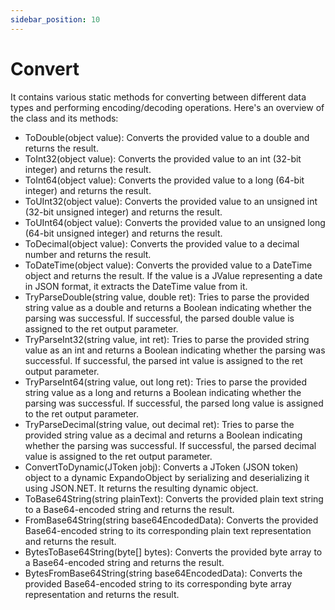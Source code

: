 ```yaml
---
sidebar_position: 10
---
```

# Convert

It contains various static methods for converting between different data types and performing encoding/decoding operations. Here's an overview of the class and its methods:

- ToDouble(object value): Converts the provided value to a double and returns the result.
- ToInt32(object value): Converts the provided value to an int (32-bit integer) and returns the result.
- ToInt64(object value): Converts the provided value to a long (64-bit integer) and returns the result.
- ToUInt32(object value): Converts the provided value to an unsigned int (32-bit unsigned integer) and returns the result.
- ToUInt64(object value): Converts the provided value to an unsigned long (64-bit unsigned integer) and returns the result.
- ToDecimal(object value): Converts the provided value to a decimal number and returns the result.
- ToDateTime(object value): Converts the provided value to a DateTime object and returns the result. If the value is a JValue representing a date in JSON format, it extracts the DateTime value from it.
- TryParseDouble(string value, double ret): Tries to parse the provided string value as a double and returns a Boolean indicating whether the parsing was successful. If successful, the parsed double value is assigned to the ret output parameter.
- TryParseInt32(string value, int ret): Tries to parse the provided string value as an int and returns a Boolean indicating whether the parsing was successful. If successful, the parsed int value is assigned to the ret output parameter.
- TryParseInt64(string value, out long ret): Tries to parse the provided string value as a long and returns a Boolean indicating whether the parsing was successful. If successful, the parsed long value is assigned to the ret output parameter.
- TryParseDecimal(string value, out decimal ret): Tries to parse the provided string value as a decimal and returns a Boolean indicating whether the parsing was successful. If successful, the parsed decimal value is assigned to the ret output parameter.
- ConvertToDynamic(JToken jobj): Converts a JToken (JSON token) object to a dynamic ExpandoObject by serializing and deserializing it using JSON.NET. It returns the resulting dynamic object.
- ToBase64String(string plainText): Converts the provided plain text string to a Base64-encoded string and returns the result.
- FromBase64String(string base64EncodedData): Converts the provided Base64-encoded string to its corresponding plain text representation and returns the result.
- BytesToBase64String(byte[] bytes): Converts the provided byte array to a Base64-encoded string and returns the result.
- BytesFromBase64String(string base64EncodedData): Converts the provided Base64-encoded string to its corresponding byte array representation and returns the result.
